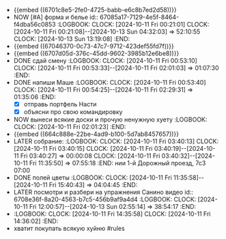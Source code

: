 - {{embed ((6701c8e5-2fe0-4725-babb-e6c8b7ed2d58))}}
- NOW [#A] форма и белье
  id:: 67085a17-7129-4e5f-8464-f4dba56c0853
  :LOGBOOK:
  CLOCK: [2024-10-11 Fri 00:21:01]
  CLOCK: [2024-10-11 Fri 00:21:08]--[2024-10-13 Sun 04:32:03] =>  52:10:55
  CLOCK: [2024-10-13 Sun 13:19:08]
  :END:
- {{embed ((67046370-0c73-47c7-9712-423def55fd7f))}}
- {{embed ((6707d05d-376c-45dd-9602-3985b12e6be8))}}
- DONE сдай смену
  :LOGBOOK:
  CLOCK: [2024-10-11 Fri 00:53:10]
  CLOCK: [2024-10-11 Fri 00:53:33]--[2024-10-11 Fri 02:01:03] =>  01:07:30
  :END:
- DONE напиши Маше
  :LOGBOOK:
  CLOCK: [2024-10-11 Fri 00:53:40]
  CLOCK: [2024-10-11 Fri 00:54:25]--[2024-10-11 Fri 02:29:31] =>  01:35:06
  :END:
  * [x] отправь портфель Насти
  * [x] объясни про свою командировку
- NOW вынеси всякие доски и прочую ненужную хуету
  :LOGBOOK:
  CLOCK: [2024-10-11 Fri 02:01:23]
  :END:
- {{embed ((664c888e-22be-4ad9-b100-5d7ab8457657))}}
- LATER собрание:
  :LOGBOOK:
  CLOCK: [2024-10-11 Fri 03:40:13]
  CLOCK: [2024-10-11 Fri 03:40:15]
  CLOCK: [2024-10-11 Fri 03:40:19]--[2024-10-11 Fri 03:40:27] =>  00:00:08
  CLOCK: [2024-10-11 Fri 03:40:32]--[2024-10-11 Fri 11:35:50] =>  07:55:18
  :END:
  нии
  1-й Дорожный проезд, 7с3
  07:00
- DONE полей цветы
  :LOGBOOK:
  CLOCK: [2024-10-11 Fri 11:35:58]--[2024-10-11 Fri 15:40:43] =>  04:04:45
  :END:
- LATER посмотри и разбери на упражнения Санино видео
  id:: 6708e36f-8a20-4563-b7c5-456b9af9a4d4
  :LOGBOOK:
  CLOCK: [2024-10-11 Fri 12:00:57]--[2024-10-13 Sun 02:55:14] =>  38:54:17
  :END:
- :LOGBOOK:
  CLOCK: [2024-10-11 Fri 14:35:58]
  CLOCK: [2024-10-11 Fri 14:36:02]
  :END:
- хватит покупать всякую хуйню #rules